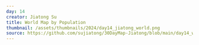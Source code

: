 ```yaml
---
day: 14
creator: Jiatong Su
title: World Map by Population
thumbnail: /assets/thumbnails/2024/day14_jiatong_world.png
source: https://github.com/sujiatong/30DayMap-Jiatong/blob/main/day14_world/day14_World.Rmd
---
```


